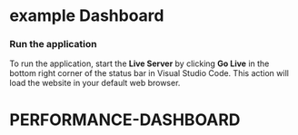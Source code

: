 # example Dashboard


### Run the application

To run the application, start the **Live Server** by clicking **Go Live** in the bottom right corner of the status bar in Visual Studio Code. This action will load the website in your default web browser.



# PERFORMANCE-DASHBOARD
